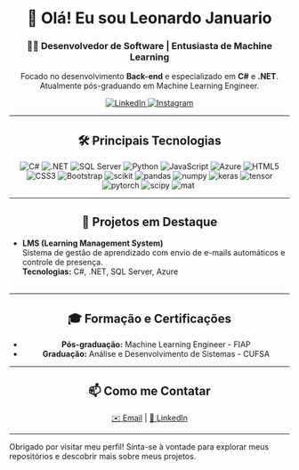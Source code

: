 <div align="center">
  <h1>👋 Olá! Eu sou Leonardo Januario</h1>
  <h3>👨‍💻 Desenvolvedor de Software | Entusiasta de Machine Learning</h3>
  <p>
    Focado no desenvolvimento <strong>Back-end</strong> e especializado em <strong>C#</strong> e <strong>.NET</strong>. <br>
    Atualmente pós-graduando em Machine Learning Engineer.
  </p>
  
  <a href="https://www.linkedin.com/in/leojanuario/" target="_blank">
    <img src="https://img.shields.io/badge/LinkedIn-0077B5?style=for-the-badge&logo=linkedin&logoColor=white" alt="LinkedIn">
  </a>
  <a href="https://www.instagram.com/imleojanuario/" target="_blank">
    <img src="https://img.shields.io/badge/Instagram-E4405F?style=for-the-badge&logo=instagram&logoColor=white" alt="Instagram">
  </a>
</div>

---

<h2 align="center">🛠️ Principais Tecnologias</h2>

<div align="center">
  <img src="https://img.shields.io/badge/c%23-%23239120.svg?style=for-the-badge&logo=csharp&logoColor=white" alt="C#" />
  <img src="https://img.shields.io/badge/.NET-5C2D91?style=for-the-badge&logo=.net&logoColor=white" alt=".NET" />
  <img src="https://img.shields.io/badge/Microsoft%20SQL%20Server-CC2927?style=for-the-badge&logo=microsoft%20sql%20server&logoColor=white" alt="SQL Server" />
  <img src="https://img.shields.io/badge/Python-3776AB?style=for-the-badge&logo=python&logoColor=white" alt="Python" />
  <img src="https://img.shields.io/badge/JavaScript-323330?style=for-the-badge&logo=javascript&logoColor=F7DF1E" alt="JavaScript" />
  <img src="https://img.shields.io/badge/Azure-0078D4?style=for-the-badge&logo=microsoftazure&logoColor=white" alt="Azure" />
  <img src="https://img.shields.io/badge/HTML5-E34F26?style=for-the-badge&logo=html5&logoColor=white" alt="HTML5" />
  <img src="https://img.shields.io/badge/CSS3-1572B6?style=for-the-badge&logo=css3&logoColor=white" alt="CSS3" />
  <img src="https://img.shields.io/badge/Bootstrap-563D7C?style=for-the-badge&logo=bootstrap&logoColor=white" alt="Bootstrap" />
  <img src="https://img.shields.io/badge/scikit--learn-%23F7931E.svg?style=for-the-badge&logo=scikit-learn&logoColor=white" alt="scikit" />
  <img src="https://img.shields.io/badge/pandas-%23150458.svg?style=for-the-badge&logo=pandas&logoColor=white" alt="pandas" />
  <img src="https://img.shields.io/badge/numpy-%23013243.svg?style=for-the-badge&logo=numpy&logoColor=white" alt="numpy" />
  <img src="https://img.shields.io/badge/Keras-%23D00000.svg?style=for-the-badge&logo=Keras&logoColor=white" alt="keras" />
  <img src="https://img.shields.io/badge/TensorFlow-%23FF6F00.svg?style=for-the-badge&logo=TensorFlow&logoColor=white" alt="tensor" />
  <img src="https://img.shields.io/badge/PyTorch-%23EE4C2C.svg?style=for-the-badge&logo=PyTorch&logoColor=white" alt="pytorch" />
  <img src="https://img.shields.io/badge/SciPy-%230C55A5.svg?style=for-the-badge&logo=scipy&logoColor=%white" alt="scipy" />
  <img src="https://img.shields.io/badge/Matplotlib-%23ffffff.svg?style=for-the-badge&logo=Matplotlib&logoColor=black" alt="mat" />
  <img src="" alt="" />
</div>

---

<h2 align="center">🚀 Projetos em Destaque</h2>

<ul>
  <li>
    <strong>LMS (Learning Management System)</strong><br>
    Sistema de gestão de aprendizado com envio de e-mails automáticos e controle de presença.
    <br><strong>Tecnologias:</strong> C#, .NET, SQL Server, Azure
    <!--<br><a href="#">🔗 Repositório do projeto</a>-->
  </li>
  <br>
</ul>

---

<h2 align="center">🎓 Formação e Certificações</h2>

<ul align="center">
  <li><strong>Pós-graduação:</strong> Machine Learning Engineer - FIAP </li>
  <li><strong>Graduação:</strong> Análise e Desenvolvimento de Sistemas - CUFSA</li>
</ul>

---

<h2 align="center">📫 Como me Contatar</h2>

<p align="center">
  <a href="leo.januario@icloud.com" target="_blank">✉️ Email</a> | 
  <a href="https://linkedin.com/in/leojanuario" target="_blank">🔗 LinkedIn</a>
</p>

---

Obrigado por visitar meu perfil! Sinta-se à vontade para explorar meus repositórios e descobrir mais sobre meus projetos.
